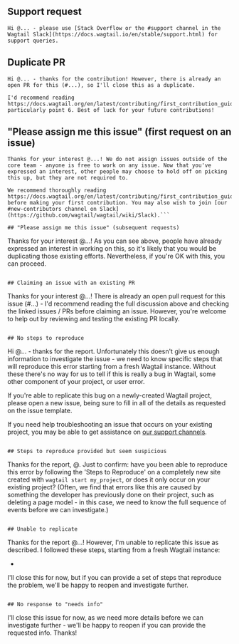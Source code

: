 ## Support request

```
Hi @... - please use [Stack Overflow or the #support channel in the Wagtail Slack](https://docs.wagtail.io/en/stable/support.html) for support queries.
```

## Duplicate PR

```
Hi @... - thanks for the contribution! However, there is already an open PR for this (#...), so I'll close this as a duplicate.

I'd recommend reading https://docs.wagtail.org/en/latest/contributing/first_contribution_guide.html, particularly point 6. Best of luck for your future contributions!
```

## "Please assign me this issue" (first request on an issue)

```
Thanks for your interest @...! We do not assign issues outside of the core team - anyone is free to work on any issue. Now that you've expressed an interest, other people may choose to hold off on picking this up, but they are not required to.

We recommend thoroughly reading https://docs.wagtail.org/en/latest/contributing/first_contribution_guide.html before making your first contribution. You may also wish to join [our #new-contributors channel on Slack](https://github.com/wagtail/wagtail/wiki/Slack).```

## "Please assign me this issue" (subsequent requests)

```
Thanks for your interest @...! As you can see above, <n> people have already expressed an interest in working on this, so it's likely that you would be duplicating those existing efforts. Nevertheless, if you're OK with this, you can proceed.
```

## Claiming an issue with an existing PR

```
Thanks for your interest @...! There is already an open pull request for this issue (#...) - I'd recommend reading the full discussion above and checking the linked issues / PRs before claiming an issue. However, you're welcome to help out by reviewing and testing the existing PR locally.
```

## No steps to reproduce
```
Hi @... - thanks for the report. Unfortunately this doesn't give us enough information to investigate the issue - we need to know specific steps that will reproduce this error starting from a fresh Wagtail instance. Without these there's no way for us to tell if this is really a bug in Wagtail, some other component of your project, or user error.

If you're able to replicate this bug on a newly-created Wagtail project, please open a new issue, being sure to fill in all of the details as requested on the issue template.

If you need help troubleshooting an issue that occurs on your existing project, you may be able to get assistance on [our support channels](https://docs.wagtail.io/en/stable/support.html).
```

## Steps to reproduce provided but seem suspicious

```
Thanks for the report, @. Just to confirm: have you been able to reproduce this error by following the 'Steps to Reproduce' on a completely new site created with `wagtail start my_project`, or does it only occur on your existing project? (Often, we find that errors like this are caused by something the developer has previously done on their project, such as deleting a page model - in this case, we need to know the full sequence of events before we can investigate.)
```

## Unable to replicate

```
Thanks for the report @...! However, I'm unable to replicate this issue as described. I followed these steps, starting from a fresh Wagtail instance:

*

I'll close this for now, but if you can provide a set of steps that reproduce the problem, we'll be happy to reopen and investigate further.
```

## No response to "needs info"
```
I'll close this issue for now, as we need more details before we can investigate further - we'll be happy to reopen if you can provide the requested info. Thanks!
```